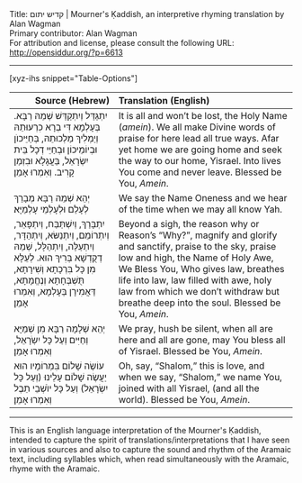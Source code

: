<html>
<head></head>
<body>
Title: קדיש יתום | Mourner's Ḳaddish, an interpretive rhyming translation by Alan Wagman<br />
Primary contributor: Alan Wagman<br />
For attribution and license, please consult the following URL: <a href="http://opensiddur.org/?p=6613">http://opensiddur.org/?p=6613</a>
<p />
<hr />

[xyz-ihs snippet="Table-Options"]<table style="margin-left: auto; margin-right: auto;" class="draggable">
<thead><tr><th id="x" style="text-align: right;">Source (Hebrew)</th><th style="text-align: left;">Translation (English)</th></tr></thead>
<tbody>
<tr><td style="vertical-align:top;">
<div class="liturgy" lang="he">
יִתְגַּדַּל וְיִתְקַדַּשׁ שְׁמֵהּ רַבָּא.
בְּעָלְמָא דִּי בְרָא כִרְעוּתֵהּ 
וְיַמְלִיךְ מַלְכוּתֵהּ,
בְּחַיֵּיכוֺן 
וּבְיוֹמֵיכוֹן 
וּבְחַיֵּי דְכָל בֵּית יִשְׂרָאֵל,
בַּעֲגָלָא וּבִזְמַן קָרִיב.
וְאִמְרוּ אָמֵן׃  
</span></div></td>
 
<td style="vertical-align:top;">
<div class="english" lang="en">
It is all and won’t be lost, the Holy Name (<em>amein</em>). 
We all make Divine words of praise 
for here lead all true ways. 
Afar yet home 
we are going home 
and seek the way to our home, Yisrael.
Into lives You come and never leave.
Blessed be You, <em>Amein</em>.
</div></td></tr>


<tr><td style="vertical-align:top;">
<div class="liturgy" lang="he">
יְהֵא שְׁמֵהּ רַבָּא מְבָרַךְ לְעָלַם וּלְעָלְמֵי עָלְמַיָּא׃
</span></div></td>
 
<td style="vertical-align:top;">
<div class="english" lang="en">
We say the Name Oneness and we hear of the time when we may all know Yah.
</div></td></tr>


<tr><td style="vertical-align:top;">
<div class="liturgy" lang="he">
יִתְבָּרַךְ,
וְיִשְׁתַּבַּח, וְיִתְפָּאֵר, 
וְיִתְרוֹמֵם, 
וְיִתְנַשּׂא, 
וְיִתְהַדָּר, 
וְיִתְעַלֶּה, 
וְיִתְהַלָּל, 
שְׁמֵהּ דְקֻדְשָׁא בְּרִיךְ הוּא. 
לְעֵלָּא מִן כָּל בִּרְכָתָא 
וְשִׁירָתָא, 
תֻּשְׁבְּחָתָא 
וְנֶחֱמָתָא, 
דַּאֲמִירָן בְּעָלְמָא,
וְאִמְרוּ אָמֵן׃ 
</span></div></td>
 
<td style="vertical-align:top;">
<div class="english" lang="en">
Beyond a sigh, 
the reason why or Reason’s “Why?”, 
magnify 
and glorify 
and sanctify, 
praise to the sky, 
praise low and high, 
the Name of Holy Awe, We Bless You, 
Who gives law, 
breathes life into law, 
law filled with awe, 
holy law from which we don’t withdraw 
but breathe deep into the soul.
Blessed be You, <em>Amein</em>.
</div></td></tr>


<tr><td style="vertical-align:top;">
<div class="liturgy" lang="he">
יְהֵא שְׁלָמָה רַבָּא מִן שְׁמַיָּא וְחַיִּים 
וְעַל כָּל יִשְֹרָאֵל, 
וְאִמְרוּ אָמֵן׃
</span></div></td>

<td style="vertical-align:top;">
<div class="english" lang="en">
We pray, hush be silent, when all are here and all are gone, 
may You bless all of Yisrael.
Blessed be You, <em>Amein</em>.
</div></td></tr>
 

<tr><td style="vertical-align:top;">
<div class="liturgy" lang="he">
עוֹשֶׂה שָׁלוֹם בִּמְרוֹמָיו
 הוּא יַעֲשֶׂה שָׁלוֹם עָלֵינוּ
(וְעַל כָּל יִשְׂרָאֵל)
וְעַל כָּל יוֺשְׁבֵי תֵבֶל
 וְאִמְרוּ אָמֵן׃
</span></div></td>
 
<td style="vertical-align:top;">
<div class="english" lang="en">
Oh, say, “Shalom,” this is love, 
and when we say, “Shalom,” we name You, 
joined with all Yisrael, 
(and all the world).
Blessed be You, <em>Amein</em>.
</td></tr>
</tbody></table>

<hr />

This is an English language interpretation of the Mourner's Ḳaddish, intended to capture the spirit of translations/interpretations that I have seen in various sources and also to capture the sound and rhythm of the Aramaic text, including syllables which, when read simultaneously with the Aramaic, rhyme with the Aramaic.
</body>
</html>